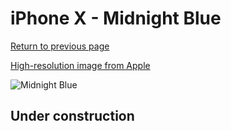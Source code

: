# iPhone X - Midnight Blue

[Return to previous page](/iphone_x)

[High-resolution image from Apple](https://store.storeimages.cdn-apple.com/8756/as-images.apple.com/is/MQTC2?wid=4500&hei=4500&fmt=png)

<div style="width: 500px"><img src="/almost_uncompressed/MQTC2.webp" alt="Midnight Blue"></div>

## Under construction
